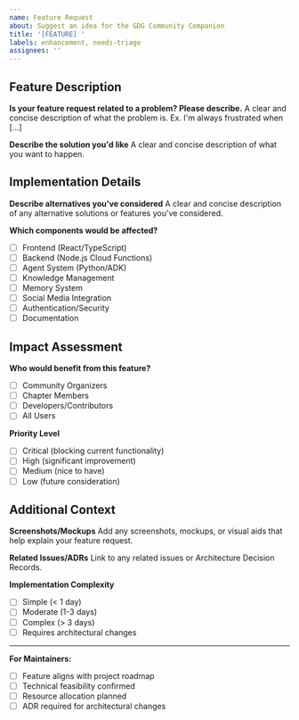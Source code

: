 ```yaml
---
name: Feature Request
about: Suggest an idea for the GDG Community Companion
title: '[FEATURE] '
labels: enhancement, needs-triage
assignees: ''
---
```


## Feature Description

**Is your feature request related to a problem? Please describe.**
A clear and concise description of what the problem is. Ex. I'm always frustrated when [...]

**Describe the solution you'd like**
A clear and concise description of what you want to happen.

## Implementation Details

**Describe alternatives you've considered**
A clear and concise description of any alternative solutions or features you've considered.

**Which components would be affected?**
- [ ] Frontend (React/TypeScript)
- [ ] Backend (Node.js Cloud Functions)
- [ ] Agent System (Python/ADK)
- [ ] Knowledge Management
- [ ] Memory System
- [ ] Social Media Integration
- [ ] Authentication/Security
- [ ] Documentation

## Impact Assessment

**Who would benefit from this feature?**
- [ ] Community Organizers
- [ ] Chapter Members
- [ ] Developers/Contributors
- [ ] All Users

**Priority Level**
- [ ] Critical (blocking current functionality)
- [ ] High (significant improvement)
- [ ] Medium (nice to have)
- [ ] Low (future consideration)

## Additional Context

**Screenshots/Mockups**
Add any screenshots, mockups, or visual aids that help explain your feature request.

**Related Issues/ADRs**
Link to any related issues or Architecture Decision Records.

**Implementation Complexity**
- [ ] Simple (< 1 day)
- [ ] Moderate (1-3 days)
- [ ] Complex (> 3 days)
- [ ] Requires architectural changes

---

**For Maintainers:**
- [ ] Feature aligns with project roadmap
- [ ] Technical feasibility confirmed
- [ ] Resource allocation planned
- [ ] ADR required for architectural changes